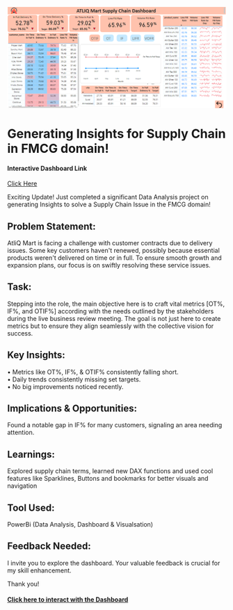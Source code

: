 ![Bangalore Zomato Analysis](https://github.com/Hasan013/Data-Analysis-PowerBi/blob/main/Supply%20Chain%20FMCG/Dashboard/Supply%20Chain%20Dashboard.PNG)
# Generating Insights for Supply Chain in FMCG domain!
#### Interactive Dashboard Link
[Click Here](https://www.novypro.com/project/insights-for-supply-chain-in-fmcg-domain)

Exciting Update! Just completed a significant Data Analysis project on generating Insights to solve a Supply Chain Issue in the FMCG domain! 

## Problem Statement: 
AtliQ Mart is facing a challenge with customer contracts due to delivery issues. Some key customers haven't renewed, possibly because essential products weren't delivered on time or in full. To ensure smooth growth and expansion plans, our focus is on swiftly resolving these service issues. 

## Task: 
Stepping into the role, the main objective here is to craft vital metrics [OT%, IF%, and OTIF%] according with the needs outlined by the stakeholders during the live business review meeting. The goal is not just here to create metrics but to ensure they align seamlessly with the collective vision for success.

## Key Insights:
•	Metrics like OT%, IF%, & OTIF% consistently falling short. <br>
•	Daily trends consistently missing set targets.<br>
•	No big improvements noticed recently.<br>

## Implications & Opportunities: 
Found a notable gap in IF% for many customers, signaling an area needing attention. 

## Learnings: 
Explored supply chain terms, learned new DAX functions and used cool features like Sparklines, Buttons and bookmarks for better visuals and navigation 

## Tool Used:
PowerBi (Data Analysis, Dashboard & Visualsation)

## Feedback Needed:
I invite you to explore the dashboard. Your valuable feedback is crucial for my skill enhancement.

Thank you! 

#### [Click here to interact with the Dashboard](https://www.novypro.com/project/insights-for-supply-chain-in-fmcg-domain)
